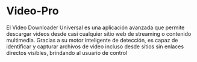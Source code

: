 # Video-Pro
El Video Downloader Universal es una aplicación avanzada que permite descargar videos desde casi cualquier sitio web de streaming o contenido multimedia. Gracias a su motor inteligente de detección, es capaz de identificar y capturar archivos de video incluso desde sitios sin enlaces directos visibles, brindando al usuario de control 
